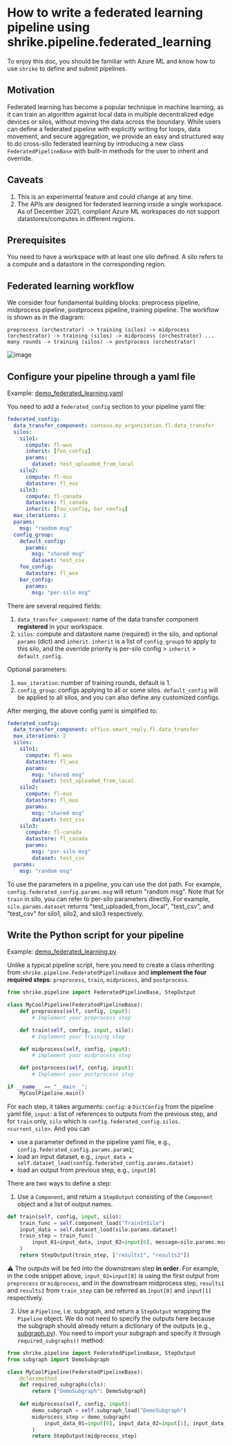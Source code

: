 # How to write a federated learning pipeline using shrike.pipeline.federated_learning
To enjoy this doc, you should be familiar with Azure ML and know how to use `shrike` to define and submit pipelines.

## Motivation
Federated learning has become a popular technique in machine learning, as it can train an algorithm against local data in multiple decentralized edge devices or silos, without moving the data across the boundary. While users can define a federated pipeline with explicitly writing for loops, data movement, and secure aggregation, we provide an easy and structured way to do cross-silo federated learning by introducing a new class `FederatedPipelineBase` with built-in methods for the user to inherit and override.

## Caveats
1. This is an experimental feature and could change at any time.
2. The APIs are designed for federated learning inside a single workspace. As of December 2021, compliant Azure ML workspaces do not support datastores/computes in different regions.

## Prerequisites
You need to have a workspace with at least one silo defined. A silo refers to a compute and a datastore in the corresponding region.

## Federated learning workflow
We consider four fundamental building blocks: preprocess pipeline, midprocess pipeline, postprocess pipeline, training pipeline. The workflow is shown as in the diagram:
```
preprocess (orchestrator) -> training (silos) -> midprocess (orchestrator) -> training (silos) -> midprocess (orchestrator) ... many rounds -> training (silos) -> postprocess (orchestrator)

```
![image](img/fl-diagram.png)

## Configure your pipeline through a yaml file
Example: [demo_federated_learning.yaml](https://github.com/Azure/shrike/blob/main/examples/pipelines/config/experiments/demo_federated_learning.yaml)

You need to add a `federated_config` section to your pipeline yaml file:
```yaml
federated_config:
  data_transfer_component: contoso.my_organization.fl.data_transfer
  silos: 
    silo1: 
      compute: fl-wus
      inherit: [foo_config]
      params:
        dataset: test_uploaded_from_local
    silo2:
      compute: fl-eus
      datastore: fl_eus
    silo3:
      compute: fl-canada
      datastore: fl_canada
      inherit: [foo_config, bar_config]
  max_iterations: 2
  params:
    msg: "random msg"
  config_group:
    default_config:
      params:
        msg: "shared msg"
        dataset: test_csv
    foo_config:
      datastore: fl_wus
    bar_config:
      params:
        msg: "per-silo msg"
```
There are several required fields:

1. `data_transfer_component`: name of the data transfer component **registered** in your workspace.
2. `silos`: compute and datastore name (required) in the silo, and optional `params` (dict) and `inherit`. `inherit` is a list of `config_group`s to apply to this silo, and the override priority is per-silo config > `inherit` > `default_config`.

Optional parameters:

1. `max_iteration`: number of training rounds, default is 1.
2. `config_group`: configs applying to all or some silos. `default_config` will be applied to all silos, and you can also define any customized configs.

After merging, the above config yaml is simplified to:
```yaml
federated_config:
  data_transfer_component: office.smart_reply.fl.data_transfer
  max_iterations: 2
  silos:
    silo1: 
      compute: fl-wus
      datastore: fl_wus
      params:
        msg: "shared msg"
        dataset: test_uploaded_from_local
    silo2:
      compute: fl-eus
      datastore: fl_eus
      params:
        msg: "shared msg"
        dataset: test_csv
    silo3:
      compute: fl-canada
      datastore: fl_canada
      params:
        msg: "per-silo msg"
        dataset: test_csv
  params:
    msg: "random msg"
```
To use the parameters in a pipeline, you can use the dot path. For example, `config.federated_config.params.msg` will return "random msg". Note that for `train` in silo, you can refer to per-silo parameters directly. For example, `silo.params.dataset` returns "test_uploaded_from_local", "test_csv", and "test_csv" for silo1, silo2, and silo3 respectively.

## Write the Python script for your pipeline
Example: [demo_federated_learning.py](https://github.com/Azure/shrike/blob/main/examples/pipelines/experiments/demo_federated_learning.py)

Unlike a typical pipeline script, here you need to create a class inheriting from `shrike.pipeline.FederatedPipelineBase` and **implement the four required steps**: `preprocess`, `train`, `midprocess`, and `postprocess`.
```python
from shrike.pipeline import FederatedPipelineBase, StepOutput

class MyCoolPipeline(FederatedPipelineBase):
    def preprocess(self, config, input):
        # Implement your preprocess step

    def train(self, config, input, silo):
        # Implement your training step

    def midprocess(self, config, input):
        # Implement your midprocess step

    def postprocess(self, config, input):
        # Implement your postprocess step

if __name__ == "__main__":
    MyCoolPipeline.main()
```
For each step, it takes arguments: `config`: a `DictConfig` from the pipeline yaml file, `input`: a list of references to outputs from the previous step, and for `train` only, `silo` which is `config.federated_config.silos.<current_silo>`. And you can 

- use a parameter defined in the pipeline yaml file, e.g., `config.federated_config.params.param1`;
- load an input dataset, e.g., `input_data = self.dataset_load(config.federated_config.params.dataset)`
- load an output from previous step, e.g., `input[0]`

There are two ways to define a step:

1. Use a `Component`, and return a `StepOutput` consisting of the `Component` object and a list of output names. 
```python
def train(self, config, input, silo):
    train_func = self.component_load("TrainInSilo")
    input_data = self.dataset_load(silo.params.dataset)
    train_step = train_func(
        input_01=input_data, input_02=input[0], message=silo.params.msg
    )
    return StepOutput(train_step, ["results1", "results2"])
```
:warning: The outputs will be fed into the downstream step **in order**. For example, in the code snippet above, `input_02=input[0]` is using the first output from `preprocess` or `midprocess`, and in the downstream midprocess step, `results1` and `results2` from `train_step` can be referred as `input[0]` and `input[1]` respectively.

2. Use a `Pipeline`, i.e. subgraph, and return a `StepOutput` wrapping the `Pipeline` object. We do not need to specify the outputs here because the subgraph should already return a dictionary of the outputs (e.g., [subgraph.py](https://github.com/Azure/shrike/blob/main/examples/pipelines/experiments/subgraph.py)). You need to import your subgraph and specify it through `required_subgraphs()` method:
```python
from shrike.pipeline import FederatedPipelineBase, StepOutput
from subgraph import DemoSubgraph

class MyCoolPipeline(FederatedPipelineBase):
    @classmethod
    def required_subgraphs(cls):
        return {"DemoSubgraph": DemoSubgraph}
    
    def midprocess(self, config, input):
        demo_subgraph = self.subgraph_load("DemoSubgraph")
        midprocess_step = demo_subgraph(
            input_data_01=input[0], input_data_02=input[1], input_data_03=input[2]
        )
        return StepOutput(midprocess_step)
```
